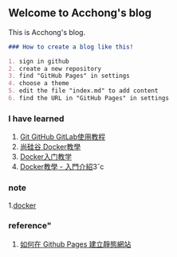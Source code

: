 ## Welcome to Acchong's blog

This is Acchong's blog.

```markdown
### How to create a blog like this!

1. sign in github
2. create a new repository
3. find "GitHub Pages" in settings
4. choose a theme
5. edit the file "index.md" to add content
6. find the URL in "GitHub Pages" in settings
```


### I have learned 
1. [Git GitHub GitLab使用教程](https://www.youtube.com/watch?v=usgghEA_BEk&list=PL5eFspCU9xDe4Gz0LotCdRg5V68AD3icH&index=1)
2. [尚硅谷 Docker教學](https://www.youtube.com/watch?v=37b3cWIIxUg&list=PLmOn9nNkQxJFX0YVLDw5EMUL-4cVzXL33&index=1)
3. [Docker入门教学](https://www.youtube.com/watch?v=bumV64OfLCs&list=PLliocbKHJNwubNT2oK-xlB1GXTXuLFb0I)
4. [Docker教學 - 入門介紹](https://www.youtube.com/watch?v=pa1Zao1Hy2c&list=PLVVMQF8vWNCJnlO0Y34AE_1AgCapldp38)3ˇc

### note
1.[docker](https://jian-hong-wu.github.io/blog/docker/)

### reference"
1. [如何在 Github Pages 建立靜態網站](https://www.youtube.com/watch?v=bU0f1IvUcZA)
